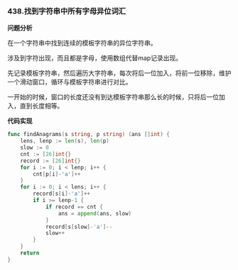 ### 438.找到字符串中所有字母异位词汇

**问题分析**

在一个字符串中找到连续的模板字符串的异位字符串。

涉及到字符出现，而且都是字母，使用数组代替map记录出现。

先记录模板字符串，然后遍历大字符串，每次将后一位加入，将前一位移除，维护一个滑动窗口，循环与模板字符串进行对比。

一开始的时候，窗口的长度还没有到达模板字符串那么长的时候，只将后一位加入，直到长度相等。

**代码实现**

```go
func findAnagrams(s string, p string) (ans []int) {
	lens, lenp := len(s), len(p)
	slow := 0
	cnt := [26]int{}
	record := [26]int{}
	for i := 0; i < lenp; i++ {
		cnt[p[i]-'a']++
	}
	for i := 0; i < lens; i++ {
		record[s[i]-'a']++
		if i >= lenp-1 {
			if record == cnt {
				ans = append(ans, slow)
			}
			record[s[slow]-'a']--
			slow++
		}
	}
	return
}
```

